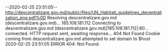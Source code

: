 --2020-02-25 23:51:05--  http://descentralizare.gov.md/public/files/UN_Habitati_guidelines_decentralization_eng.pdf%0D
Resolving descentralizare.gov.md (descentralizare.gov.md)... 185.108.181.112
Connecting to descentralizare.gov.md (descentralizare.gov.md)|185.108.181.112|:80... connected.
HTTP request sent, awaiting response... 404 Not Found
Cookie coming from descentralizare.gov.md attempted to set domain to $host
2020-02-25 23:51:05 ERROR 404: Not Found.

